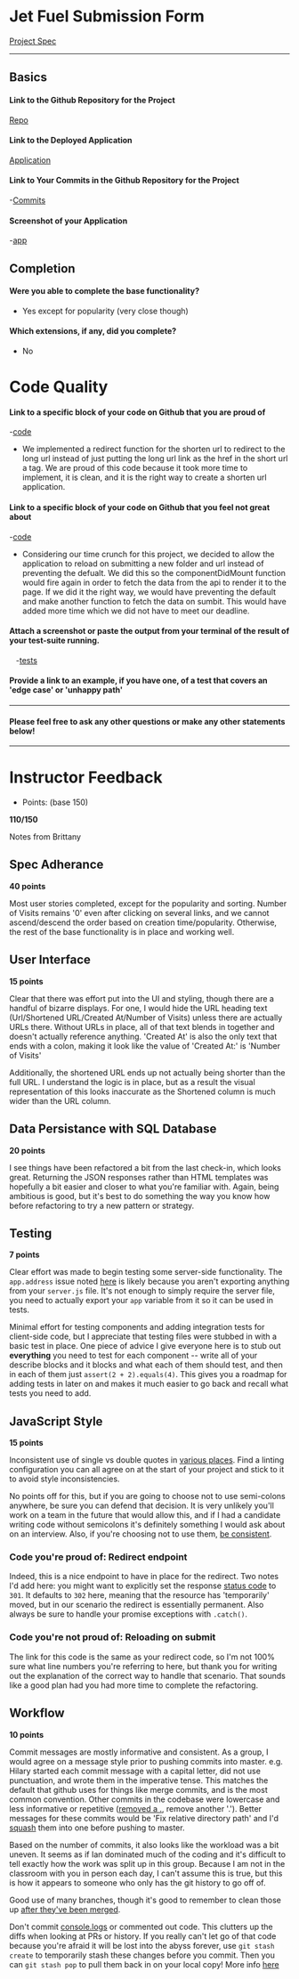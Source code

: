 # Jet Fuel Submission Form

 [Project Spec](http://frontend.turing.io/projects/jet-fuel.html)
 
 ------

## Basics
#### Link to the Github Repository for the Project

 [Repo](https://github.com/hilarylewis92/jetFuel)
 
#### Link to the Deployed Application

 [Application](https://jetfuelshortener.herokuapp.com/)
 
#### Link to Your Commits in the Github Repository for the Project
 
 -[Commits](https://github.com/hilarylewis92/jetFuel/commits/master)
 
#### Screenshot of your Application

 -[app](https://cloud.githubusercontent.com/assets/18403177/22384375/45e323ba-e48b-11e6-9519-414e2e21833e.png)
 
## Completion
 
#### Were you able to complete the base functionality?
 * Yes except for popularity (very close though)
 
 #### Which extensions, if any, did you complete?
 * No
 
 # Code Quality
 
#### Link to a specific block of your code on Github that you are proud of
 -[code](https://github.com/hilarylewis92/jetFuel/blob/master/server.js#L49-L54)
 
 * We implemented a redirect function for the shorten url to redirect to the long url instead of just putting the long url link as the href in the short url a tag. We are proud of this code because it took more time to implement, it is clean, and it is the right way to create a shorten url application.
 
#### Link to a specific block of your code on Github that you feel not great about
 -[code](https://github.com/hilarylewis92/jetFuel/blob/master/server.js#L49-L54)
 
 * Considering our time crunch for this project, we decided to allow the application to reload on submitting a new folder and url instead of preventing the defualt. We did this so the componentDidMount function would fire again in order to fetch the data from the api to render it to the page. If we did it the right way, we would have preventing the default and make another function to fetch the data on sumbit. This would have added more time which we did not have to meet our deadline.
 
#### Attach a screenshot or paste the output from your terminal of the result of your test-suite running.
    -[tests](https://files.slack.com/files-tmb/T029P2S9M-F3WTHQUG1-fc78e952dc/screen_shot_2017-01-27_at_12.33.50_pm_1024.png)

#### Provide a link to an example, if you have one, of a test that covers an 'edge case' or 'unhappy path'
 
 -----
 
#### Please feel free to ask any other questions or make any other statements below!
 
 -----
 

# Instructor Feedback

- Points: (base 150)

**110/150**

Notes from Brittany

## Spec Adherance

**40 points**  

Most user stories completed, except for the popularity and sorting. Number of Visits remains '0' even after clicking on several links, and we cannot ascend/descend the order based on creation time/popularity. Otherwise, the rest of the base functionality is in place and working well.

## User Interface

**15 points**  

Clear that there was effort put into the UI and styling, though there are a handful of bizarre displays. For one, I would hide the URL heading text (Url/Shortened URL/Created At/Number of Visits) unless there are actually URLs there. Without URLs in place, all of that text blends in together and doesn't actually reference anything. 'Created At' is also the only text that ends with a colon, making it look like the value of 'Created At:' is 'Number of Visits'

Additionally, the shortened URL ends up not actually being shorter than the full URL. I understand the logic is in place, but as a result the visual representation of this looks inaccurate as the Shortened column is much wider than the URL column.

## Data Persistance with SQL Database

**20 points**  

I see things have been refactored a bit from the last check-in, which looks great. Returning the JSON responses rather than HTML templates was hopefully a bit easier and closer to what you're familiar with. Again, being ambitious is good, but it's best to do something the way you know how before refactoring to try a new pattern or strategy.

## Testing
**7 points**  

Clear effort was made to begin testing some server-side functionality. The `app.address` issue noted [here](https://github.com/hilarylewis92/jetFuel/blob/master/test/routes.spec.js#L11-L12) is likely because you aren't exporting anything from your `server.js` file. It's not enough to simply require the server file, you need to actually export your `app` variable from it so it can be used in tests.

Minimal effort for testing components and adding integration tests for client-side code, but I appreciate that testing files were stubbed in with a basic test in place. One piece of advice I give everyone here is to stub out **everything** you need to test for each component -- write all of your describe blocks and it blocks and what each of them should test, and then in each of them just `assert(2 + 2).equals(4)`. This gives you a roadmap for adding tests in later on and makes it much easier to go back and recall what tests you need to add.


## JavaScript Style

**15 points**

Inconsistent use of single vs double quotes in [various places](https://github.com/hilarylewis92/jetFuel/blob/01af3eed69fa490cf04bf0756345b51cf3de1bfc/server.js#L4-L6). Find a linting configuration you can all agree on at the start of your project and stick to it to avoid style inconsistencies.

No points off for this, but if you are going to choose not to use semi-colons anywhere, be sure you can defend that decision. It is very unlikely you'll work on a team in the future that would allow this, and if I had a candidate writing code without semicolons it's definitely something I would ask about on an interview. Also, if you're choosing not to use them, [be consistent](https://github.com/hilarylewis92/jetFuel/blob/master/src/App.js#L24-L31).


### Code you're proud of: Redirect endpoint
Indeed, this is a nice endpoint to have in place for the redirect. Two notes I'd add here: you might want to explicitly set the response [status code](https://www.w3.org/Protocols/rfc2616/rfc2616-sec10.html) to `301`. It defaults to `302` here, meaning that the resource has 'temporarily' moved, but in our scenario the redirect is essentially permanent. Also always be sure to handle your promise exceptions with `.catch()`.

### Code you're not proud of: Reloading on submit
The link for this code is the same as your redirect code, so I'm not 100% sure what line numbers you're referring to here, but thank you for writing out the explanation of the correct way to handle that scenario. That sounds like a good plan had you had more time to complete the refactoring.


## Workflow

**10 points**  

Commit messages are mostly informative and consistent. As a group, I would agree on a message style prior to pushing commits into master. e.g. Hilary started each commit message with a capital letter, did not use punctuation, and wrote them in the imperative tense. This matches the default that github uses for things like merge commits, and is the most common convention. Other commits in the codebase were lowercase and less informative or repetitive ([removed a .](https://github.com/hilarylewis92/jetFuel/commit/f468bb3f18b144dc0ead8ccbb23ba6edf99605ee), remove another '.'). Better messages for these commits would be 'Fix relative directory path' and I'd [squash](https://ariejan.net/2011/07/05/git-squash-your-latests-commits-into-one/) them into one before pushing to master.

Based on the number of commits, it also looks like the workload was a bit uneven. It seems as if Ian dominated much of the coding and it's difficult to tell exactly how the work was split up in this group. Because I am not in the classroom with you in person each day, I can't assume this is true, but this is how it appears to someone who only has the git history to go off of. 

Good use of many branches, though it's good to remember to clean those up [after they've been merged](https://github.com/hilarylewis92/jetFuel/branches).

Don't commit [console.logs](https://github.com/hilarylewis92/jetFuel/commit/bf18cf94ffd8d6a2525423ec82fcc71ebfbb5e13#diff-78c12f5adc1848d13b1c6f07055d996eL47) or commented out code. This clutters up the diffs when looking at PRs or history. If you really can't let go of that code because you're afraid it will be lost into the abyss forever, use `git stash create` to temporarily stash these changes before you commit. Then you can `git stash pop` to pull them back in on your local copy! More info [here](https://git-scm.com/docs/git-stash)